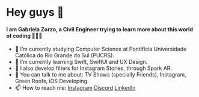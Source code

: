 # Hey guys 👋


#### I am Gabriela Zorzo, a Civil Engineer trying to learn more about this world of coding 👩🏼‍💻

- 🔭 I’m currently studying Computer Science at Pontifícia Universidade Católica do Rio Grande do Sul (PUCRS).
- 🌱 I’m currently learning Swift, SwiftUI and UX Design.
- 📲 I also develop filters for Instagram Stories, through Spark AR.
- 💬 You can talk to me about: TV Shows (specially Friends), Instagram, Green Roofs, iOS Developing.
- 📫 How to reach me: 
      [Instagram](https://www.instagram.com/gabi.in.tech/) 
      [Discord](https://discordapp.com/users/690255880675262518) 
      [LinkedIn](https://www.linkedin.com/in/gabriela-zorzo-83152815b/)

